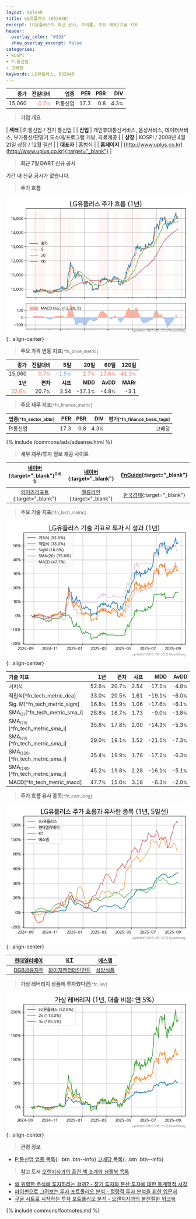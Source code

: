 ```yaml
---
layout: splash
title: LG유플러스 (032640)
excerpt: LG유플러스의 최근 공시, 수익률, 주요 재무/기술 지표
header:
  overlay_color: "#333"
  show_overlay_excerpt: false
categories:
- KOSPI
- P:통신업
- 고배당
keywords: LG유플러스, 032640
---
```


| **종가** | **전일대비** | **업종** | **PER** | **PBR** | **DIV** |
| -------: | -----------: | -------: | ------: | ------: | ------: |
| 15,060 | <span style="color: tomato">0.7<small>%</small></span> | P:통신업 | 17.3 | 0.8 | 4.3<small>%</small> |

<!-- more -->


> **기업 개요**<a id="company"></a>

| <span style="white-space:nowrap;">**섹터**</span> | P:통신업 / 전기 통신업 |
| <span style="white-space:nowrap;">**산업**</span> | 개인휴대통신서비스, 음성서비스, 데이터서비스, 부가통신/단말기 도소매/프로그램 개발, 자료제공 |
| <span style="white-space:nowrap;">**상장**</span> | KOSPI / 2008년 4월 21일 상장 / 12월 결산 |
| <span style="white-space:nowrap;">**대표자**</span> | 홍범식 |
| <span style="white-space:nowrap;">**홈페이지**</span> | [http://www.uplus.co.kr](http://www.uplus.co.kr){:target="_blank"} |


> **최근 7일 DART 신규 공시**<a id="dart"></a>

기간 내 신규 공시가 없습니다.


> **주가 흐름**<a id="price"></a>

![032640](/stock/images/032640.png){: .align-center}


> **주요 가격 변동 지표**<small>[^fn_price_metric]</small>

| **종가** | **전일대비** | **5일** | **20일** | **60일** | **120일** |
| -------: | -----------: | ------: | -------: | -------: | --------: |
| 15,060 | <span style="color: tomato">0.7<small>%</small></span> | <span style="color: cornflowerblue">-1.5<small>%</small></span> | <span style="color: tomato">2.7<small>%</small></span> | <span style="color: tomato">17.6<small>%</small></span> | <span style="color: tomato">41.3<small>%</small></span> |
| **1년** | **편차** | **샤프** | **MDD** | **AvDD** | **MARr** |
| <span style="color: tomato">52.6<small>%</small></span> | 20.7<small>%</small> | 2.54 | -17.1<small>%</small> | -4.8<small>%</small> | -3.1 |


> **주요 재무 지표**<small>[^fn_finance_metric]</small>

| **업종**<small>[^fn_sector_abbr]</small> | **PER** | **PBR** | **DIV** | **평가**<small>[^fn_finance_basic_tags]</small> |
| :--------------------------------------- | ------: | ------: | ------: | ----------------------------------------------: |
| P:통신업 | 17.3 | 0.8 | 4.3<small>%</small> | 고배당 |



{% include /commons/ads/adsense.html %}

> **세부 재무/투자 정보 제공 사이트**

| [네이버](https://m.stock.naver.com/domestic/stock/032640/finance/summary){:target="_blank"}<sup><small>모바일</small></sup> | [네이버](https://finance.naver.com/item/coinfo.naver?code=032640){:target="_blank"} | [FnGuide](https://comp.fnguide.com/SVO2/ASP/SVD_Invest.asp?gicode=A032640&MenuYn=Y){:target="_blank"} |
| :---: | :---: | :---: |
| [와이즈리포트](https://comp.wisereport.co.kr/company/c1040001.aspx?cmp_cd=032640){:target="_blank"} | [밸류라인](https://www.valueline.co.kr/finance/summary/032640){:target="_blank"} | [한국경제](https://markets.hankyung.com/stock/032640/financial-summary){:target="_blank"} |


> **주요 기술 지표**<small>[^fn_tech_metric]</small>


![032640](/stock/images/032640_tech.png){: .align-center}

| **기술 지표** | **1년** | **편차** | **샤프** | **MDD** | **AvDD** |
| :------------ | ------: | -----------: | -------: | ------: | -------: |
| 거치식 | 52.6<small>%</small> | 20.7<small>%</small> | 2.54 | -17.1<small>%</small> | -4.8<small>%</small> |
| 적립식[^fn_tech_metric_dca] | 33.0<small>%</small> | 20.5<small>%</small> | 1.61 | -19.1<small>%</small> | -6.0<small>%</small> |
| Sig. M[^fn_tech_metric_sigm] | 16.8<small>%</small> | 15.9<small>%</small> | 1.06 | -17.6<small>%</small> | -6.1<small>%</small> |
| SMA<small><sub>(5)</sub></small>[^fn_tech_metric_sma_i] | 28.8<small>%</small> | 16.7<small>%</small> | 1.73 | -9.0<small>%</small> | -3.8<small>%</small> |
| SMA<small><sub>(20)</sub></small>[^fn_tech_metric_sma_i] | 35.6<small>%</small> | 17.8<small>%</small> | 2.00 | -14.3<small>%</small> | -5.3<small>%</small> |
| SMA<small><sub>(60)</sub></small>[^fn_tech_metric_sma_i] | 29.0<small>%</small> | 19.1<small>%</small> | 1.52 | -21.5<small>%</small> | -7.3<small>%</small> |
| SMA<small><sub>(120)</sub></small>[^fn_tech_metric_sma_i] | 35.4<small>%</small> | 19.9<small>%</small> | 1.78 | -17.2<small>%</small> | -6.3<small>%</small> |
| SMA<small><sub>(240)</sub></small>[^fn_tech_metric_sma_i] | 45.2<small>%</small> | 19.8<small>%</small> | 2.28 | -16.1<small>%</small> | -5.1<small>%</small> |
| MACD[^fn_tech_metric_macd] | 47.7<small>%</small> | 15.0<small>%</small> | 3.18 | -6.3<small>%</small> | -2.0<small>%</small> |


> **주가 흐름 유사 종목**<a id="corr"></a><small>[^fn_corr_long]</small>

![032640](/stock/images/032640_corr.png){: .align-center}

|       | [현대엘리베이](/017800/) | [KT](/030200/) | [에스엠](/041510/) |
| :---: | :------------------------------------: | :------------------------------------: | :------------------------------------: |
|       | [DGB금융지주](/139130/) | [와이지엔터테인먼트](/122870/) | [삼양식품](/003230/) |


> **가상 레버리지 상품에 투자했다면**<a id="2x"></a><small>[^fn_lev]</small>

![032640](/stock/images/032640_2x.png){: .align-center}


> **관련 정보**

- [P:통신업 업종 목록](/stats/sector/kospi_업종_통신업_종목/){: .btn .btn--info} [고배당 목록](/fn/fn_high_div/){: .btn .btn--info}

> **참고 도서** [오렌지사과의 출간 책 소개와 샘플북 목록](https://kongdori.tistory.com/691)

- [왜 위험한 주식에 투자하라는 걸까? - 장기 투자와 분산 투자에 대한 통계학적 시각](https://kongdori.tistory.com/421)
- [파이썬으로 그려보는 투자 포트폴리오 분석  - 정량적 투자 분석을 위한 입문서](https://kongdori.tistory.com/643)
- [구글 시트로 시작하는 투자 포트폴리오 분석 - 오렌지사과의 불친절한 워크북](https://kongdori.tistory.com/449)


{% include commons/footnotes.md %}